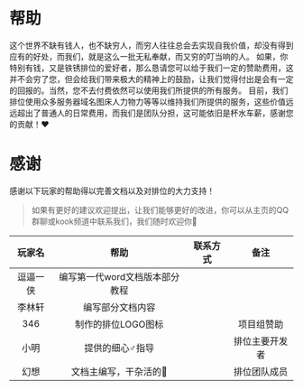 # 帮助
这个世界不缺有钱人，也不缺穷人，而穷人往往总会去实现自我价值，却没有得到应有的好处，而我们，就是这么一批无私奉献，而又穷的叮当响的人。
如果，你特别有钱，又是铁锈排位的爱好者，那么恳请您可以给于我们一定的赞助费用，这并不会穷了您，但会给我们带来极大的精神上的鼓励，让我们觉得付出是会有一定的回报的。当然，您不去付费依然可以使用我们所提供的所有服务。
目前，我们排位使用众多服务器域名图床人力物力等等以维持我们所提供的服务，这些价值远远超出了普通人的日常费用，而我们是团队分担，这可能依旧是杯水车薪，感谢您的贡献！❤️

# 感谢
感谢以下玩家的帮助得以完善文档以及对排位的大力支持！

> 如果有更好的建议欢迎提出，让我们能够更好的改进，你可以从主页的QQ群聊或kook频道中联系我们，我们随时欢迎你👏

| 玩家名 | 帮助 | 联系方式 | 备注 |
|:----:|:----:|:----:|:----:|
|   逗逼一侠   |   编写第一代word文档版本部分教程   |      |      |
|   李林轩   |   编写部分文档内容   |          |      |
|   346   |   制作的排位LOGO图标   |           |   项目组赞助   |
|   小明   |   提供的细心♂指导   |             |   排位主要开发者   |
|   幻想   |   文档主编写，干杂活的🌚   |      |   排位团队成员   |

